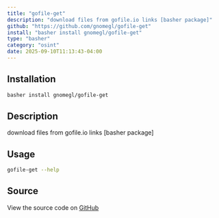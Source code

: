 ```yaml
---
title: "gofile-get"
description: "download files from gofile.io links [basher package]"
github: "https://github.com/gnomegl/gofile-get"
install: "basher install gnomegl/gofile-get"
type: "basher"
category: "osint"
date: 2025-09-10T11:13:43-04:00
---
```


## Installation

```bash
basher install gnomegl/gofile-get
```

## Description

download files from gofile.io links [basher package]

## Usage

```bash
gofile-get --help
```

## Source

View the source code on [GitHub](https://github.com/gnomegl/gofile-get)
